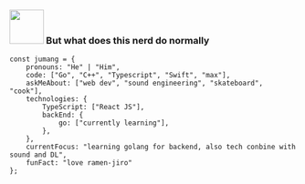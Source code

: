 ### <img src="https://media.giphy.com/media/mGcNjsfWAjY5AEZNw6/giphy.gif" width="60"> But what does this nerd do normally

```
const jumang = {
    pronouns: "He" | "Him",
    code: ["Go", "C++", "Typescript", "Swift", "max"],
    askMeAbout: ["web dev", "sound engineering", "skateboard", "cook"],
    technologies: {
        TypeScript: ["React JS"],
        backEnd: {
            go: ["currently learning"],
        },
    },
    currentFocus: "learning golang for backend, also tech conbine with sound and DL",
    funFact: "love ramen-jiro"
};
```
